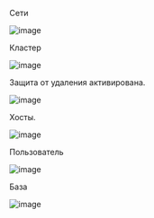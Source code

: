 Сети

![image](https://github.com/Spinxaler/devops_netology/assets/16610642/1f6b3776-55ee-4590-b233-b5c52d852be2)

Кластер

![image](https://github.com/Spinxaler/devops_netology/assets/16610642/f56abdb7-9962-42c2-9692-85e0b5d3ccb3)

Защита от удаления активирована.

![image](https://github.com/Spinxaler/devops_netology/assets/16610642/6254a024-26cd-4ae2-afb1-dd0ec9851aa7)

Хосты.

![image](https://github.com/Spinxaler/devops_netology/assets/16610642/46d6c99b-fcd8-4619-9768-42aeb89dfde5)

Пользователь

![image](https://github.com/Spinxaler/devops_netology/assets/16610642/e1b44194-1284-4dea-98da-529f5cf8530c)

База

![image](https://github.com/Spinxaler/devops_netology/assets/16610642/76ddfbc1-c936-4d04-a8a4-ec3ee5cb1e67)



